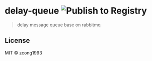 # delay-queue ![Publish to Registry](https://github.com/zcong1993/go-delay-queue/workflows/Publish%20to%20Registry/badge.svg)

> delay message queue base on rabbitmq

## License

MIT &copy; zcong1993
